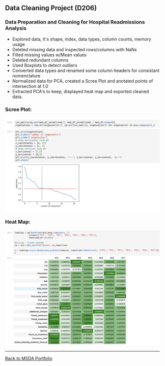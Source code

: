 ## Data Cleaning Project (D206)
### Data Preparation and Cleaning for Hospital Readmissions Analysis
- Explored data, it's shape, index, data types, column counts, memory usage
- Deleted missing data and inspected rows/columns with NaNs
- Filled missing values w/Mean values
- Deleted redundant columns
- Used Boxplots to detect outliers
- Converted data types and renamed some column headers for consistant nomenclature
- Normalized data for PCA, created a Scree Plot and anotated points of intersection at 1.0
- Extracted PCA's to keep, displayed heat map and exported cleaned data.


### Scree Plot:

![alt text](https://github.com/jasonewillis/MSDA_Portfolio/blob/main/D206_DataCleaning/PCA_ScreePlot.png?raw=true "Scree Plot")


### Heat Map: 

![alt text](https://github.com/jasonewillis/MSDA_Portfolio/blob/main/D206_DataCleaning/HeatMap.png?raw=true "Heat Map")




___

[Back to MSDA Portfolio](https://github.com/jasonewillis/MSDA_Portfolio)


